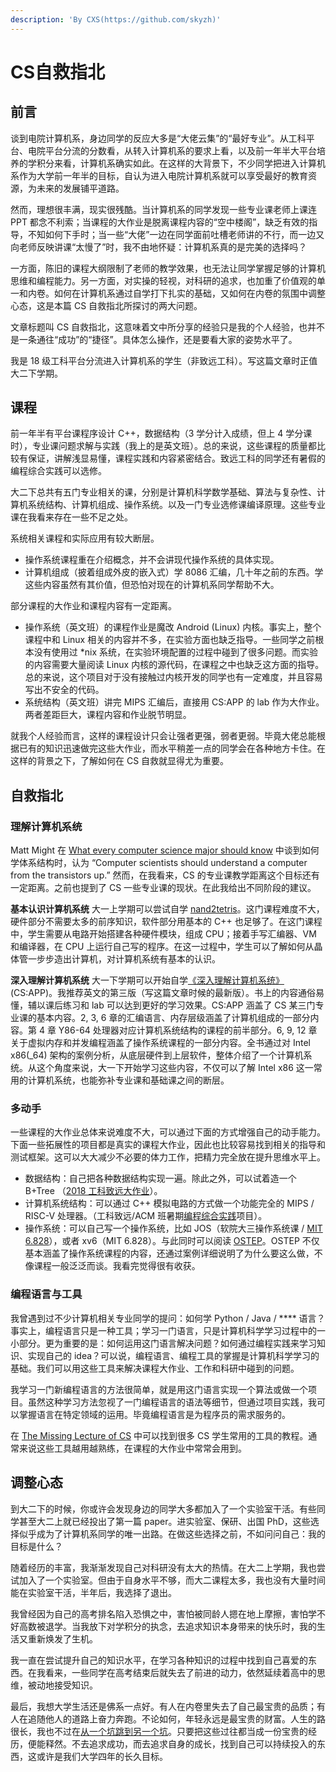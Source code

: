 ```yaml
---
description: 'By CXS(https://github.com/skyzh)'
---
```


# CS自救指北

## 前言

谈到电院计算机系，身边同学的反应大多是“大佬云集”的“最好专业”。从工科平台、电院平台分流的分数看，从转入计算机系的要求上看，以及前一年半大平台培养的学积分来看，计算机系确实如此。在这样的大背景下，不少同学把进入计算机系作为大学前一年半的目标，自认为进入电院计算机系就可以享受最好的教育资源，为未来的发展铺平道路。

然而，理想很丰满，现实很残酷。当计算机系的同学发现一些专业课老师上课连 PPT 都念不利索；当课程的大作业是脱离课程内容的“空中楼阁”，缺乏有效的指导，不知如何下手时；当一些“大佬”一边在同学面前吐槽老师讲的不行，而一边又向老师反映讲课“太慢了”时，我不由地怀疑：计算机系真的是完美的选择吗？

一方面，陈旧的课程大纲限制了老师的教学效果，也无法让同学掌握足够的计算机思维和编程能力。另一方面，对实操的轻视，对科研的追求，也加重了价值观的单一和内卷。如何在计算机系通过自学打下扎实的基础，又如何在内卷的氛围中调整心态，这是本篇 CS 自救指北所探讨的两大问题。

文章标题叫 CS 自救指北，这意味着文中所分享的经验只是我的个人经验，也并不是一条通往“成功”的“捷径”。具体怎么操作，还是要看大家的姿势水平了。

我是 18 级工科平台分流进入计算机系的学生（非致远工科）。写这篇文章时正值大二下学期。

## 课程

前一年半有平台课程序设计 C++，数据结构（3 学分计入成绩，但上 4 学分课时），专业课问题求解与实践（我上的是英文班）。总的来说，这些课程的质量都比较有保证，讲解浅显易懂，课程实践和内容紧密结合。致远工科的同学还有暑假的编程综合实践可以选修。

大二下总共有五门专业相关的课，分别是计算机科学数学基础、算法与复杂性、计算机系统结构、计算机组成、操作系统。以及一门专业选修课编译原理。这些专业课在我看来存在一些不足之处。

系统相关课程和实际应用有较大断层。

* 操作系统课程重在介绍概念，并不会讲现代操作系统的具体实现。
* 计算机组成（披着组成外皮的嵌入式）学 8086 汇编，几十年之前的东西。学这些内容虽然有其价值，但恐怕对现在的计算机系同学帮助不大。

部分课程的大作业和课程内容有一定距离。

* 操作系统（英文班）的课程作业是魔改 Android \(Linux\) 内核。事实上，整个课程中和 Linux 相关的内容并不多，在实验方面也缺乏指导。一些同学之前根本没有使用过 \*nix 系统，在实验环境配置的过程中碰到了很多问题。而实验的内容需要大量阅读 Linux 内核的源代码，在课程之中也缺乏这方面的指导。总的来说，这个项目对于没有接触过内核开发的同学也有一定难度，并且容易写出不安全的代码。
* 系统结构（英文班）讲完 MIPS 汇编后，直接用 CS:APP 的 lab 作为大作业。两者差距巨大，课程内容和作业脱节明显。

就我个人经验而言，这样的课程设计只会让强者更强，弱者更弱。毕竟大佬总能根据已有的知识迅速做完这些大作业，而水平稍差一点的同学会在各种地方卡住。在这样的背景之下，了解如何在 CS 自救就显得尤为重要。

## 自救指北

### 理解计算机系统

Matt Might 在 [What every computer science major should know](http://matt.might.net/articles/what-cs-majors-should-know/) 中谈到如何学体系结构时，认为 “Computer scientists should understand a computer from the transistors up.” 然而，在我看来，CS 的专业课教学距离这个目标还有一定距离。之前也提到了 CS 一些专业课的现状。在此我给出不同阶段的建议。

**基本认识计算机系统** 大一上学期可以尝试自学 [nand2tetris](https://www.nand2tetris.org/)。这门课程难度不大，硬件部分不需要太多的前序知识，软件部分用基本的 C++ 也足够了。在这门课程中，学生需要从电路开始搭建各种硬件模块，组成 CPU；接着手写汇编器、VM 和编译器，在 CPU 上运行自己写的程序。在这一过程中，学生可以了解如何从晶体管一步步造出计算机，对计算机系统有基本的认识。

**深入理解计算机系统** 大一下学期可以开始自学[《深入理解计算机系统》](http://csapp.cs.cmu.edu/) \(CS:APP\)。我推荐英文的第三版（写这篇文章时候的最新版）。书上的内容通俗易懂，辅以课后练习和 lab 可以达到更好的学习效果。CS:APP 涵盖了 CS 某三门专业课的基本内容。2, 3, 6 章的汇编语言、内存层级涵盖了计算机组成的一部分内容。第 4 章 Y86-64 处理器对应计算机系统结构的课程的前半部分。6, 9, 12 章关于虚拟内存和并发编程涵盖了操作系统课程的一部分内容。全书通过对 Intel x86\(\_64\) 架构的案例分析，从底层硬件到上层软件，整体介绍了一个计算机系统。从这个角度来说，大一下开始学习这些内容，不仅可以了解 Intel x86 这一常用的计算机系统，也能弥补专业课和基础课之间的断层。

### 多动手

一些课程的大作业总体来说难度不大，可以通过下面的方式增强自己的动手能力。下面一些拓展性的项目都是真实的课程大作业，因此也比较容易找到相关的指导和测试框架。这可以大大减少不必要的体力工作，把精力完全放在提升思维水平上。

* 数据结构：自己把各种数据结构实现一遍。除此之外，可以试着造一个 B+Tree （[2018 工科致远大作业](https://github.com/peterzheng98/CS158-DS_Project)）。
* 计算机系统结构：可以通过 C++ 模拟电路的方式做一个功能完全的 MIPS / RISC-V 处理器。（工科致远/ACM 班暑期[编程综合实践](https://acm.sjtu.edu.cn/wiki/PPCA_2019)项目）。
* 操作系统：可以自己写一个操作系统，比如 JOS（软院大三操作系统课 / [MIT 6.828](https://pdos.csail.mit.edu/6.828/2019/schedule.html)），或者 xv6（MIT 6.828）。与此同时可以阅读 [OSTEP](http://pages.cs.wisc.edu/~remzi/OSTEP/)。OSTEP 不仅基本涵盖了操作系统课程的内容，还通过案例详细说明了为什么要这么做，不像课程一般泛泛而谈。我看完觉得很有收获。

### 编程语言与工具

我曾遇到过不少计算机相关专业同学的提问：如何学 Python / Java / \*\*\*\* 语言？事实上，编程语言只是一种工具；学习一门语言，只是计算机科学学习过程中的一小部分。更为重要的是：如何运用这门语言解决问题？如何通过编程实践来学习知识、实现自己的 idea？可以说，编程语言、编程工具的掌握是计算机科学学习的基础。我们可以用这些工具来解决课程大作业、工作和科研中碰到的问题。

我学习一门新编程语言的方法很简单，就是用这门语言实现一个算法或做一个项目。虽然这种学习方法忽视了一门编程语言的语法等细节，但通过项目实践，我可以掌握语言在特定领域的运用。毕竟编程语言是为程序员的需求服务的。

在 [The Missing Lecture of CS](https://missing.csail.mit.edu/) 中可以找到很多 CS 学生常用的工具的教程。通常来说这些工具越用越熟练，在课程的大作业中常常会用到。

## 调整心态

到大二下的时候，你或许会发现身边的同学大多都加入了一个实验室干活。有些同学甚至大二上就已经投出了第一篇 paper。进实验室、保研、出国 PhD，这些选择似乎成为了计算机系同学的唯一出路。在做这些选择之前，不如问问自己：我的目标是什么？

随着经历的丰富，我渐渐发现自己对科研没有太大的热情。在大二上学期，我也尝试加入了一个实验室。但由于自身水平不够，而大二课程太多，我也没有大量时间能在实验室干活，半年后，我选择了退出。

我曾经因为自己的高考排名陷入恐惧之中，害怕被同龄人摁在地上摩擦，害怕学不好高数被退学。当我放下对学积分的执念，去追求知识本身带来的快乐时，我的生活又重新焕发了生机。

我一直在尝试提升自己的知识水平，在学习各种知识的过程中找到自己喜爱的东西。在我看来，一些同学在高考结束后就失去了前进的动力，依然延续着高中的思维，被动地接受知识。

最后，我想大学生活还是佛系一点好。有人在内卷里失去了自己最宝贵的品质；有人在追随他人的道路上奋力奔跑。不论如何，年轻永远是最宝贵的财富。人生的路很长，我也不过在[从一个坑跳到另一个坑](https://dev.bbs.sjtu.edu.cn/t/topic/853/28)。只要把这些过往都当成一份宝贵的经历，便能释然。不去追求成功，而去追求自身的成长，找到自己可以持续投入的东西，这或许是我们大学四年的长久目标。

